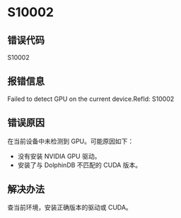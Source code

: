 # S10002

## 错误代码

S10002

## 报错信息

Failed to detect GPU on the current device.RefId: S10002

## 错误原因

在当前设备中未检测到 GPU。可能原因如下：

* 没有安装 NVIDIA GPU 驱动。
* 安装了与 DolphinDB 不匹配的 CUDA 版本。

## 解决办法

查当前环境，安装正确版本的驱动或 CUDA。

